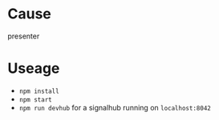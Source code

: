 # Cause

presenter

# Useage

* `npm install`
* `npm start`
* `npm run devhub` for a signalhub running on `localhost:8042`